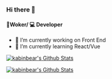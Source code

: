 ### Hi there 👋

#### 🔧Woker/ 💻 Developer

- 🔭 I’m currently working on Front End 
- 🌱 I’m currently learning  React/Vue 

<a href="#">
  <img align="center" alt="kabinbear's Github Stats" src="https://github-readme-stats.vercel.app/api?username=kabinbear&count_private=true&include_all_commits=true&show_icons=true&title_color=2196f3&icon_color=2196f3&text_color=4c4948&bg_color=ffffff">
</a>
   
<a href="#"><img align="center" alt="kabinbear's Github Stats" src="https://github-readme-stats.vercel.app/api/top-langs/?username=kabinbear&layout=compact">
</a>
